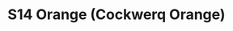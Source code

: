 ---
title: S14 Orange (Cockwerq Orange)
permalink: "/teams/s14-orange"
members:
- " Patrick Mabray- Captain"
- Kyle Mckinney - QB
- Andrew Mertens
- Baxter O'Brien
- BJ Bundy
- Brad Allen
- JP Hooth
- Kendrick Daniel
- Kevin Comerford
- Seaton Croswell
- TJ Rhone
- Veronica Heredia
- Vincent Natale
teamid: 5101
name: S14 Orange
color: Cockwerq Orange
division: ''
---